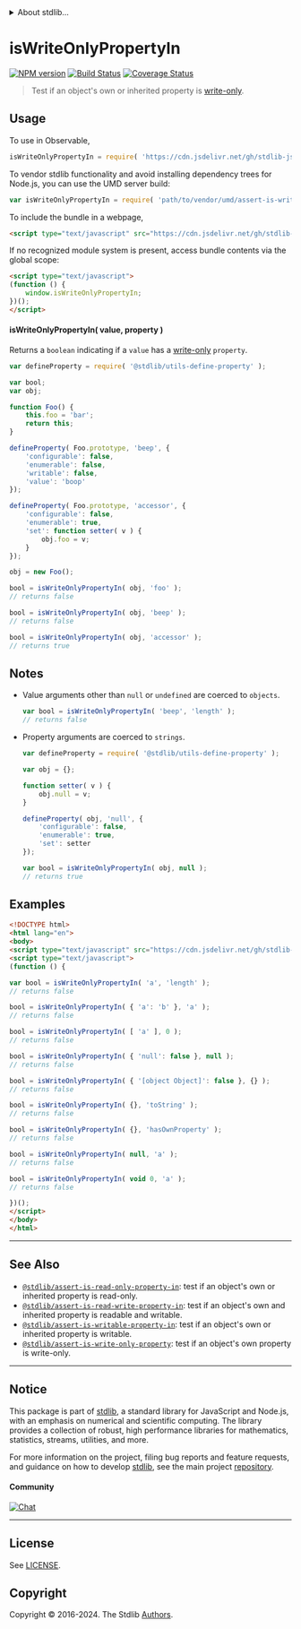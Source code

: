 <!--

@license Apache-2.0

Copyright (c) 2018 The Stdlib Authors.

Licensed under the Apache License, Version 2.0 (the "License");
you may not use this file except in compliance with the License.
You may obtain a copy of the License at

   http://www.apache.org/licenses/LICENSE-2.0

Unless required by applicable law or agreed to in writing, software
distributed under the License is distributed on an "AS IS" BASIS,
WITHOUT WARRANTIES OR CONDITIONS OF ANY KIND, either express or implied.
See the License for the specific language governing permissions and
limitations under the License.

-->


<details>
  <summary>
    About stdlib...
  </summary>
  <p>We believe in a future in which the web is a preferred environment for numerical computation. To help realize this future, we've built stdlib. stdlib is a standard library, with an emphasis on numerical and scientific computation, written in JavaScript (and C) for execution in browsers and in Node.js.</p>
  <p>The library is fully decomposable, being architected in such a way that you can swap out and mix and match APIs and functionality to cater to your exact preferences and use cases.</p>
  <p>When you use stdlib, you can be absolutely certain that you are using the most thorough, rigorous, well-written, studied, documented, tested, measured, and high-quality code out there.</p>
  <p>To join us in bringing numerical computing to the web, get started by checking us out on <a href="https://github.com/stdlib-js/stdlib">GitHub</a>, and please consider <a href="https://opencollective.com/stdlib">financially supporting stdlib</a>. We greatly appreciate your continued support!</p>
</details>

# isWriteOnlyPropertyIn

[![NPM version][npm-image]][npm-url] [![Build Status][test-image]][test-url] [![Coverage Status][coverage-image]][coverage-url] <!-- [![dependencies][dependencies-image]][dependencies-url] -->

> Test if an object's own or inherited property is [write-only][@stdlib/utils/define-write-only-accessor].



<section class="usage">

## Usage

To use in Observable,

```javascript
isWriteOnlyPropertyIn = require( 'https://cdn.jsdelivr.net/gh/stdlib-js/assert-is-write-only-property-in@v0.2.1-umd/browser.js' )
```

To vendor stdlib functionality and avoid installing dependency trees for Node.js, you can use the UMD server build:

```javascript
var isWriteOnlyPropertyIn = require( 'path/to/vendor/umd/assert-is-write-only-property-in/index.js' )
```

To include the bundle in a webpage,

```html
<script type="text/javascript" src="https://cdn.jsdelivr.net/gh/stdlib-js/assert-is-write-only-property-in@v0.2.1-umd/browser.js"></script>
```

If no recognized module system is present, access bundle contents via the global scope:

```html
<script type="text/javascript">
(function () {
    window.isWriteOnlyPropertyIn;
})();
</script>
```

#### isWriteOnlyPropertyIn( value, property )

Returns a `boolean` indicating if a `value` has a [write-only][@stdlib/utils/define-write-only-accessor] `property`.

<!-- eslint-disable no-restricted-syntax -->

```javascript
var defineProperty = require( '@stdlib/utils-define-property' );

var bool;
var obj;

function Foo() {
    this.foo = 'bar';
    return this;
}

defineProperty( Foo.prototype, 'beep', {
    'configurable': false,
    'enumerable': false,
    'writable': false,
    'value': 'boop'
});

defineProperty( Foo.prototype, 'accessor', {
    'configurable': false,
    'enumerable': true,
    'set': function setter( v ) {
        obj.foo = v;
    }
});

obj = new Foo();

bool = isWriteOnlyPropertyIn( obj, 'foo' );
// returns false

bool = isWriteOnlyPropertyIn( obj, 'beep' );
// returns false

bool = isWriteOnlyPropertyIn( obj, 'accessor' );
// returns true
```

</section>

<!-- /.usage -->

<section class="notes">

## Notes

-   Value arguments other than `null` or `undefined` are coerced to `objects`.

    ```javascript
    var bool = isWriteOnlyPropertyIn( 'beep', 'length' );
    // returns false
    ```

-   Property arguments are coerced to `strings`.

    ```javascript
    var defineProperty = require( '@stdlib/utils-define-property' );

    var obj = {};

    function setter( v ) {
        obj.null = v;
    }

    defineProperty( obj, 'null', {
        'configurable': false,
        'enumerable': true,
        'set': setter
    });

    var bool = isWriteOnlyPropertyIn( obj, null );
    // returns true
    ```

</section>

<!-- /.notes -->

<section class="examples">

## Examples

<!-- eslint-disable object-curly-newline -->

<!-- eslint no-undef: "error" -->

```html
<!DOCTYPE html>
<html lang="en">
<body>
<script type="text/javascript" src="https://cdn.jsdelivr.net/gh/stdlib-js/assert-is-write-only-property-in@v0.2.1-umd/browser.js"></script>
<script type="text/javascript">
(function () {

var bool = isWriteOnlyPropertyIn( 'a', 'length' );
// returns false

bool = isWriteOnlyPropertyIn( { 'a': 'b' }, 'a' );
// returns false

bool = isWriteOnlyPropertyIn( [ 'a' ], 0 );
// returns false

bool = isWriteOnlyPropertyIn( { 'null': false }, null );
// returns false

bool = isWriteOnlyPropertyIn( { '[object Object]': false }, {} );
// returns false

bool = isWriteOnlyPropertyIn( {}, 'toString' );
// returns false

bool = isWriteOnlyPropertyIn( {}, 'hasOwnProperty' );
// returns false

bool = isWriteOnlyPropertyIn( null, 'a' );
// returns false

bool = isWriteOnlyPropertyIn( void 0, 'a' );
// returns false

})();
</script>
</body>
</html>
```

</section>

<!-- /.examples -->

<!-- Section for related `stdlib` packages. Do not manually edit this section, as it is automatically populated. -->

<section class="related">

* * *

## See Also

-   <span class="package-name">[`@stdlib/assert-is-read-only-property-in`][@stdlib/assert/is-read-only-property-in]</span><span class="delimiter">: </span><span class="description">test if an object's own or inherited property is read-only.</span>
-   <span class="package-name">[`@stdlib/assert-is-read-write-property-in`][@stdlib/assert/is-read-write-property-in]</span><span class="delimiter">: </span><span class="description">test if an object's own and inherited property is readable and writable.</span>
-   <span class="package-name">[`@stdlib/assert-is-writable-property-in`][@stdlib/assert/is-writable-property-in]</span><span class="delimiter">: </span><span class="description">test if an object's own or inherited property is writable.</span>
-   <span class="package-name">[`@stdlib/assert-is-write-only-property`][@stdlib/assert/is-write-only-property]</span><span class="delimiter">: </span><span class="description">test if an object's own property is write-only.</span>

</section>

<!-- /.related -->

<!-- Section for all links. Make sure to keep an empty line after the `section` element and another before the `/section` close. -->


<section class="main-repo" >

* * *

## Notice

This package is part of [stdlib][stdlib], a standard library for JavaScript and Node.js, with an emphasis on numerical and scientific computing. The library provides a collection of robust, high performance libraries for mathematics, statistics, streams, utilities, and more.

For more information on the project, filing bug reports and feature requests, and guidance on how to develop [stdlib][stdlib], see the main project [repository][stdlib].

#### Community

[![Chat][chat-image]][chat-url]

---

## License

See [LICENSE][stdlib-license].


## Copyright

Copyright &copy; 2016-2024. The Stdlib [Authors][stdlib-authors].

</section>

<!-- /.stdlib -->

<!-- Section for all links. Make sure to keep an empty line after the `section` element and another before the `/section` close. -->

<section class="links">

[npm-image]: http://img.shields.io/npm/v/@stdlib/assert-is-write-only-property-in.svg
[npm-url]: https://npmjs.org/package/@stdlib/assert-is-write-only-property-in

[test-image]: https://github.com/stdlib-js/assert-is-write-only-property-in/actions/workflows/test.yml/badge.svg?branch=v0.2.1
[test-url]: https://github.com/stdlib-js/assert-is-write-only-property-in/actions/workflows/test.yml?query=branch:v0.2.1

[coverage-image]: https://img.shields.io/codecov/c/github/stdlib-js/assert-is-write-only-property-in/main.svg
[coverage-url]: https://codecov.io/github/stdlib-js/assert-is-write-only-property-in?branch=main

<!--

[dependencies-image]: https://img.shields.io/david/stdlib-js/assert-is-write-only-property-in.svg
[dependencies-url]: https://david-dm.org/stdlib-js/assert-is-write-only-property-in/main

-->

[chat-image]: https://img.shields.io/gitter/room/stdlib-js/stdlib.svg
[chat-url]: https://app.gitter.im/#/room/#stdlib-js_stdlib:gitter.im

[stdlib]: https://github.com/stdlib-js/stdlib

[stdlib-authors]: https://github.com/stdlib-js/stdlib/graphs/contributors

[umd]: https://github.com/umdjs/umd
[es-module]: https://developer.mozilla.org/en-US/docs/Web/JavaScript/Guide/Modules

[deno-url]: https://github.com/stdlib-js/assert-is-write-only-property-in/tree/deno
[deno-readme]: https://github.com/stdlib-js/assert-is-write-only-property-in/blob/deno/README.md
[umd-url]: https://github.com/stdlib-js/assert-is-write-only-property-in/tree/umd
[umd-readme]: https://github.com/stdlib-js/assert-is-write-only-property-in/blob/umd/README.md
[esm-url]: https://github.com/stdlib-js/assert-is-write-only-property-in/tree/esm
[esm-readme]: https://github.com/stdlib-js/assert-is-write-only-property-in/blob/esm/README.md
[branches-url]: https://github.com/stdlib-js/assert-is-write-only-property-in/blob/main/branches.md

[stdlib-license]: https://raw.githubusercontent.com/stdlib-js/assert-is-write-only-property-in/main/LICENSE

[@stdlib/utils/define-write-only-accessor]: https://github.com/stdlib-js/utils-define-write-only-accessor/tree/umd

<!-- <related-links> -->

[@stdlib/assert/is-read-only-property-in]: https://github.com/stdlib-js/assert-is-read-only-property-in/tree/umd

[@stdlib/assert/is-read-write-property-in]: https://github.com/stdlib-js/assert-is-read-write-property-in/tree/umd

[@stdlib/assert/is-writable-property-in]: https://github.com/stdlib-js/assert-is-writable-property-in/tree/umd

[@stdlib/assert/is-write-only-property]: https://github.com/stdlib-js/assert-is-write-only-property/tree/umd

<!-- </related-links> -->

</section>

<!-- /.links -->
